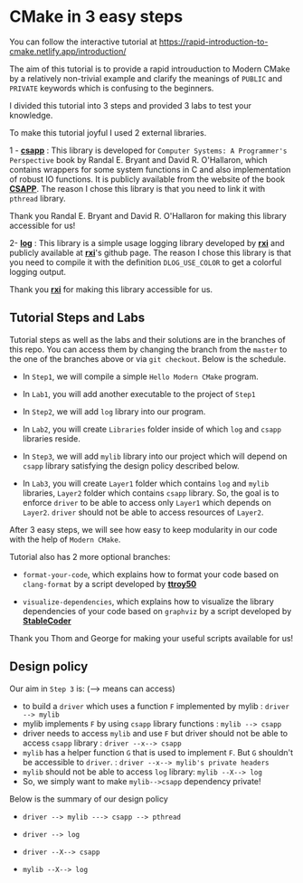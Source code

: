 # CMake in 3 easy steps 

You can follow the interactive tutorial at https://rapid-introduction-to-cmake.netlify.app/introduction/


The aim of this tutorial is to provide a rapid introuduction to Modern CMake by a relatively non-trivial example and clarify the meanings of `PUBLIC` and `PRIVATE` keywords which is confusing to the beginners.  

I divided this tutorial into 3 steps and provided 3 labs to test your knowledge.

To make this tutorial joyful I used 2 external libraries.

[csapp]: http://csapp.cs.cmu.edu/3e/ics3/code/src/csapp.c
[log]: https://github.com/rxi/log.c/blob/master/README.md
[rxi]: https://github.com/rxi
[CSAPP]:https://csapp.cs.cmu.edu/
1 - **[csapp]** : This library is developed for `Computer Systems: A Programmer's Perspective` book by Randal E. Bryant and David R. O'Hallaron,
which contains wrappers for some system functions in C and also implementation of robust IO functions. It is publicly available from the website of the book **[CSAPP]**. The reason I chose this library is that you need to link it with `pthread` library.

Thank you Randal E. Bryant and David R. O'Hallaron for making this library accessible for us!

2-  **[log]** : This library is a simple usage logging library developed by **[rxi]** and publicly available at **[rxi]**'s github page.
The reason I chose this library is that you need to compile it with the definition `DLOG_USE_COLOR` to get a colorful logging output. 

Thank you **[rxi]** for making this library accessible for us.

## Tutorial Steps and Labs

Tutorial steps as well as the labs and their solutions are in the branches of this repo. You can access them by changing the branch from the `master` to the one of the branches above or via  `git checkout`. Below is the schedule.

* In `Step1`, we will compile a simple `Hello Modern CMake` program.

* In `Lab1`, you will add another executable to the project of `Step1`

* In `Step2`, we will add `log` library into our program.

* In `Lab2`, you will create `Libraries` folder inside of which `log` and `csapp` libraries reside.

* In `Step3`, we will add `mylib` library into our project which will depend on `csapp` library satisfying the design policy described below. 

* In `Lab3`, you will create `Layer1` folder which contains `log` and `mylib` libraries, `Layer2` folder which contains `csapp` library. So, the goal is to enforce `driver` to be able to access only `Layer1` which depends on `Layer2`. `driver` should not be able to access resources of `Layer2`. 

After 3 easy steps, we will see how easy to keep modularity in our code with the help of `Modern CMake`. 

[ttroy50]: https://github.com/ttroy50/cmake-examples/tree/master/04-static-analysis/clang-format

[StableCoder]: https://github.com/StableCoder/cmake-scripts

Tutorial also has 2 more optional branches:

* `format-your-code`, which explains how to format your code based on `clang-format` by a script developed by **[ttroy50]**

* `visualize-dependencies`, which explains how to visualize the library dependencies of your code based on `graphviz` by a script developed by **[StableCoder]**

Thank you Thom and George for making your useful scripts available for us!

## Design policy

Our aim in `Step 3` is: (--> means can access)

* to build a `driver` which uses a function `F` implemented by mylib : `driver --> mylib`
* mylib implements `F` by using `csapp` library functions : `mylib --> csapp`
* driver needs to access `mylib` and use `F` but driver should not be able to access 
  `csapp` library : `driver --x--> csapp`
* `mylib` has a helper function `G` that is used to implement `F`. But `G` shouldn't be 
  accessible to `driver`. : `driver --x--> mylib's private headers`
* `mylib` should not be able to access `log` library: `mylib --X--> log`     
* So, we simply want to make `mylib-->csapp` dependency private!

 Below is the summary of our design policy

 * `driver --> mylib ---> csapp --> pthread` 
 
 * `driver --> log`

 * `driver --X--> csapp`

 * `mylib --X--> log`

